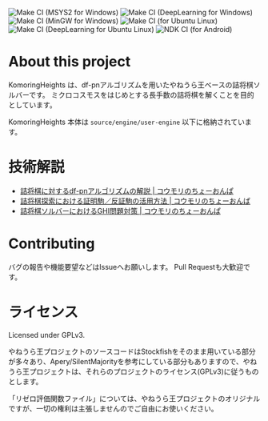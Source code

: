 ![Make CI (MSYS2 for Windows)](https://github.com/yaneurao/YaneuraOu/workflows/Make%20CI%20(MSYS2%20for%20Windows)/badge.svg?event=push)
![Make CI (DeepLearning for Windows)](https://github.com/yaneurao/YaneuraOu/workflows/Make%20CI%20(DeepLearning%20for%20Windows)/badge.svg?event=push)
![Make CI (MinGW for Windows)](https://github.com/yaneurao/YaneuraOu/workflows/Make%20CI%20(MinGW%20for%20Windows)/badge.svg?event=push)
![Make CI (for Ubuntu Linux)](https://github.com/yaneurao/YaneuraOu/workflows/Make%20CI%20(for%20Ubuntu%20Linux)/badge.svg?event=push)
![Make CI (DeepLearning for Ubuntu Linux)](https://github.com/yaneurao/YaneuraOu/workflows/Make%20CI%20(DeepLearning%20for%20Ubuntu%20Linux)/badge.svg?event=push)
![NDK CI (for Android)](https://github.com/yaneurao/YaneuraOu/workflows/NDK%20CI%20(for%20Android)/badge.svg?event=push)

# About this project

KomoringHeights は、df-pnアルゴリズムを用いたやねうら王ベースの詰将棋ソルバーです。
ミクロコスモスをはじめとする長手数の詰将棋を解くことを目的としています。

KomoringHeights 本体は `source/engine/user-engine` 以下に格納されています。

# 技術解説

* [詰将棋に対するdf-pnアルゴリズムの解説 | コウモリのちょーおんぱ](https://komorinfo.com/blog/df-pn-basics/)
* [詰将棋探索における証明駒／反証駒の活用方法 | コウモリのちょーおんぱ](https://komorinfo.com/blog/proof-piece-and-disproof-piece/)
* [詰将棋ソルバーにおけるGHI問題対策 | コウモリのちょーおんぱ](https://komorinfo.com/blog/and-or-tree-ghi-problem/)

# Contributing

バグの報告や機能要望などはIssueへお願いします。
Pull Requestも大歓迎です。

# ライセンス

Licensed under GPLv3.

やねうら王プロジェクトのソースコードはStockfishをそのまま用いている部分が多々あり、Apery/SilentMajorityを参考にしている部分もありますので、やねうら王プロジェクトは、それらのプロジェクトのライセンス(GPLv3)に従うものとします。

「リゼロ評価関数ファイル」については、やねうら王プロジェクトのオリジナルですが、一切の権利は主張しませんのでご自由にお使いください。
